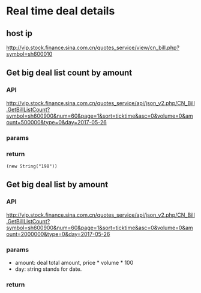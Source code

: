 # Real time deal details
## host ip
http://vip.stock.finance.sina.com.cn/quotes_service/view/cn_bill.php?symbol=sh600010
## Get big deal list count by amount
### API
http://vip.stock.finance.sina.com.cn/quotes_service/api/json_v2.php/CN_Bill.GetBillListCount?symbol=sh600900&num=60&page=1&sort=ticktime&asc=0&volume=0&amount=500000&type=0&day=2017-05-26
### params
### return
```
(new String("198"))
```

## Get big deal list by amount
### API
http://vip.stock.finance.sina.com.cn/quotes_service/api/json_v2.php/CN_Bill.GetBillListCount?symbol=sh600900&num=60&page=1&sort=ticktime&asc=0&volume=0&amount=2000000&type=0&day=2017-05-26
### params
* amount: deal total amount, price * volume * 100
* day: string stands for date.
### return

